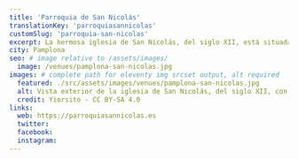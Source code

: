 ```yaml
---
title: 'Parroquia de San Nicolás'
translationKey: 'parroquiasannicolas'
customSlug: 'parroquia-san-nicolas'
excerpt: La hermosa iglesia de San Nicolás, del siglo XII, está situada en el centro histórico de Pamplona. Es un monumento de la cultura y la arquitectura navarras.
city: Pamplona
seo: # image relative to /assets/images/
  image: /venues/pamplona-san-nicolas.jpg
images: # complete path for eleventy img srcset output, alt required
  featured: ./src/assets/images/venues/pamplona-san-nicolas.jpg
  alt: Vista exterior de la iglesia de San Nicolás, del siglo XII, con su revestimiento barroco de ladrillo
  credit: Yiorsito - CC BY-SA 4.0
links:
  web: https://parroquiasannicolas.es
  twitter:
  facebook:
  instagram:
---
```

